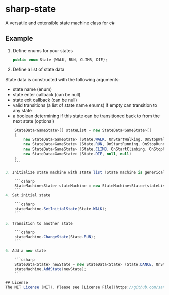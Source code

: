 # sharp-state

A versatile and extensible state machine class for c#

## Example

1. Define enums for your states

	```csharp
	public enum State {WALK, RUN, CLIMB, DIE};
	```

2. Define a list of state data

  State data is constructed with the following arguments:
  - state name (enum)
  - state enter callback (can be null)
  - state exit callback (can be null)
  - valid transitions (a list of state name enums) if empty can transition to any state
  - a boolean determining if this state can be transitioned back to from the next state (optional)
  
	
```csharp
	StateData<GameState>[] stateList = new StateData<GameState>[]
	{
		new StateData<GameState> (State.WALK, OnStartWalking, OnStopWalking, new GameState[]{State.RUN, State.CLIMB, State.DIE}),
		new StateData<GameState> (State.RUN, OnStartRunning, OnStopRunning, new GameState[]{GameState.WALK, State.CLIMB, State.DIE}),
		new StateData<GameState> (State.CLIMB, OnStartClimbing, OnStopClimbing, new GameState[]{GameState.WALK, State.DIE}),
		new StateData<GameState> (State.DIE, null, null)
	}
	```

3. Initialize state machine with state list (State machine is generically typed with state enum type)

	```csharp
	StateMachine<State> stateMachine = new StateMachine<State>(stateList);
	```
4. Set initial state

	```csharp
	stateMachine.SetInitialState(State.WALK);
	```  
  
5. Transition to another state

	```csharp
	stateMachine.ChangeState(State.RUN);
	```

6. Add a new state

	```csharp
	StateData<State> newState = new StateData<State> (State.DANCE, OnStartDancing, OnStopDancing);
	stateMachine.AddState(newState);
	```

## License
The MIT License (MIT). Please see [License File](https://github.com/sandyklark/sharp-messenger/blob/master/LICENSE.md) for more information.
